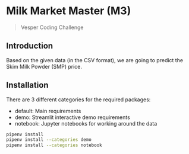 # Milk Market Master (M3)

> Vesper Coding Challenge

## Introduction

Based on the given data (in the CSV format), we are going to predict the Skim Milk Powder (SMP) price.

## Installation

There are 3 different categories for the required packages:

- default: Main requirements
- demo: Streamlit interactive demo requirements
- notebook: Jupyter notebooks for working around the data

```bash
pipenv install
pipenv install --categories demo
pipenv install --categories notebook
```
